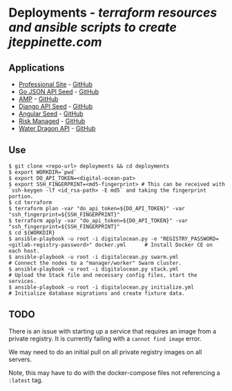 # Deployments - *terraform resources and ansible scripts to create jteppinette.com*

## Applications

* [Professional Site](http://jteppinette.com) - [GitHub](http://github.com/jteppinette/professional-site)
* [Go JSON API Seed](http://go-json-api-seed.jteppinette.com) - [GitHub](http://github.com/jteppinette/go-json-api-seed)
* [AMP](http://amp.jteppinette.com) - [GitHub](http://github.com/jteppinette/amp)
* [Django API Seed](http://django-api-seed.jteppinette.com) - [GitHub](http://github.com/jteppinette/django-api-seed)
* [Angular Seed](http://angular-seed.jteppinette.com) - [GitHub](http://github.com/jteppinette/angular-seed)
* [Risk Managed](http://risk-managed.jteppinette.com) - [GitHub](http://github.com/jteppinette/risk-managed)
* [Water Dragon API](http://api.water-dragon.jteppinette.com) - [GitHub](http://github.com/jteppinette/water-dragon-api)

## Use

```
$ git clone <repo-url> deployments && cd deployments
$ export WORKDIR=`pwd`
$ export DO_API_TOKEN=<digital-ocean-pat>
$ export SSH_FINGERPRINT=<md5-fingerprint> # This can be received with `ssh-keygen -lf <id_rsa-path> -E md5` and taking the fingerprint portion.
$ cd terraform
$ terraform plan -var "do_api_token=${DO_API_TOKEN}" -var "ssh_fingerprint=${SSH_FINGERPRINT}"
$ terraform apply -var "do_api_token=${DO_API_TOKEN}" -var "ssh_fingerprint=${SSH_FINGERPRINT}"
$ cd ${WORKDIR}
$ ansible-playbook -u root -i digitalocean.py -e "REGISTRY_PASSWORD=<gitlab-registry-password>" docker.yml      # Install Docker CE on each host.
$ ansible-playbook -u root -i digitalocean.py swarm.yml                                                         # Connect the nodes to a "manager/worker" Swarm cluster.
$ ansible-playbook -u root -i digitalocean.py stack.yml                                                         # Upload the Stack file and necessary config files, start the services.
$ ansible-playbook -u root -i digitalocean.py initialize.yml                                                    # Initialize database migrations and create fixture data.
```

## TODO
There is an issue with starting up a service that requires an image from a private registry. It is currently failing with a `cannot find image` error.

We may need to do an initial pull on all private registry images on all servers.

Note, this may have to do with the docker-compose files not referencing a `:latest` tag.

